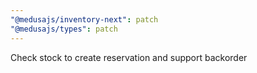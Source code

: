 ```yaml
---
"@medusajs/inventory-next": patch
"@medusajs/types": patch
---
```


Check stock to create reservation and support backorder
